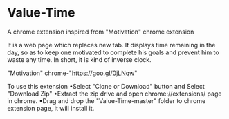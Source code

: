# Value-Time
A chrome extension inspired from "Motivation" chrome extension

It is a web page which replaces new tab.
It displays time remaining in the day, so as to keep one motivated 
to complete his goals and prevent him to waste any time. In short, it is kind of inverse clock.

"Motivation" chrome-"https://goo.gl/0jLNqw"

To use this extension
•Select "Clone or Download" button and Select "Download Zip"
•Extract the zip drive and open chrome://extensions/ page in chrome.
•Drag and drop the "Value-Time-master" folder to chrome extension page, it will install it.
